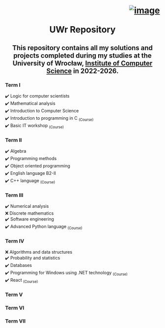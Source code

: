 # <p align=right>[![image](https://github.com/weebik/University-of-Wroclaw/assets/115700420/c28f4949-519d-45da-9685-1dbe67db1ce7)](https://uwr.edu.pl/en/)<p align=center> UWr Repository</p> 
## <p align=center> This repository contains all my solutions and projects completed during my studies at the University of Wrocław,  [Institute of Computer Science](https://ii.uni.wroc.pl) in 2022-2026.</p>
### Term I
  ✔️ Logic for computer scientists<br/>
  ✔️ Mathematical analysis<br/>
  ✔️ Introduction to Computer Science<br/>
  ✔️ Introduction to programming in C <sub>(Course)</sub> <br/>
  ✔️ Basic IT workshop <sub>(Course)</sub><br/>
### Term II
  ✔️ Algebra<br/>
  ✔️ Programming methods<br/>
  ✔️ Object oriented programming<br/>
  ✔️ English language B2-II<br/>
  ✔️ C++ language <sub>(Course)</sub><br/>
### Term III
  ✔️ Numerical analysis<br/>
  ❌ Discrete mathematics<br/>
  ✔️ Software engineering<br/>
  ✔️ Advanced Python language <sub>(Course)</sub><br/>
### Term IV
  ❌ Algorithms and data structures<br/>
  ✔️ Probability and statistics<br/>
  ✔️ Databases<br/>
  ✔️ Programming for Windows using .NET technology <sub>(Course)</sub><br/>
  ✔️ React <sub>(Course)</sub><br/>
### Term V
### Term VI
### Term VII
# 
